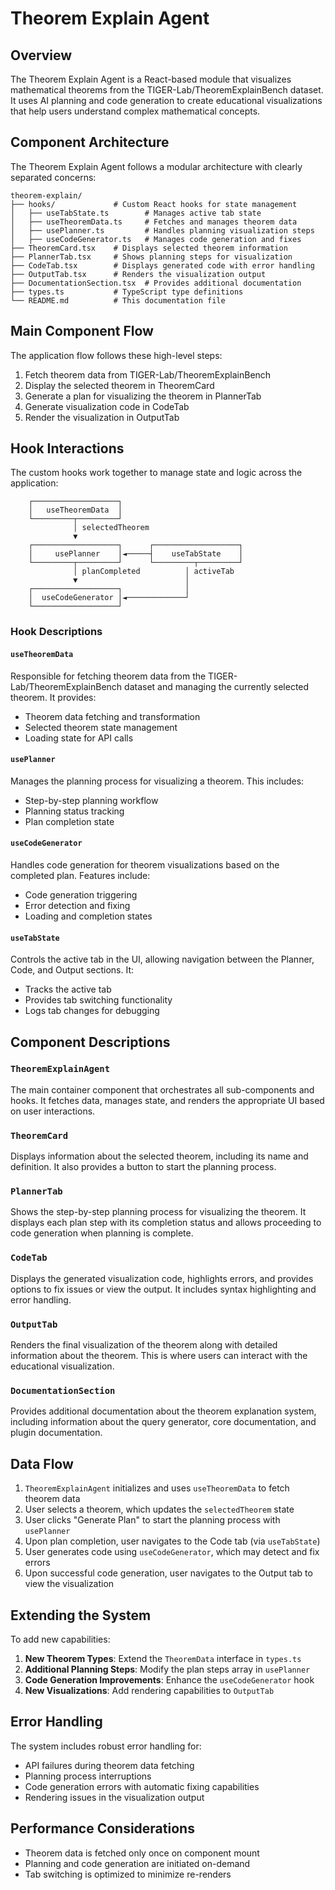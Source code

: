 
# Theorem Explain Agent

## Overview

The Theorem Explain Agent is a React-based module that visualizes mathematical theorems from the TIGER-Lab/TheoremExplainBench dataset. It uses AI planning and code generation to create educational visualizations that help users understand complex mathematical concepts.

## Component Architecture

The Theorem Explain Agent follows a modular architecture with clearly separated concerns:

```
theorem-explain/
├── hooks/             # Custom React hooks for state management
│   ├── useTabState.ts        # Manages active tab state
│   ├── useTheoremData.ts     # Fetches and manages theorem data
│   ├── usePlanner.ts         # Handles planning visualization steps
│   ├── useCodeGenerator.ts   # Manages code generation and fixes
├── TheoremCard.tsx    # Displays selected theorem information
├── PlannerTab.tsx     # Shows planning steps for visualization
├── CodeTab.tsx        # Displays generated code with error handling
├── OutputTab.tsx      # Renders the visualization output
├── DocumentationSection.tsx  # Provides additional documentation
├── types.ts           # TypeScript type definitions
└── README.md          # This documentation file
```

## Main Component Flow

The application flow follows these high-level steps:

1. Fetch theorem data from TIGER-Lab/TheoremExplainBench
2. Display the selected theorem in TheoremCard
3. Generate a plan for visualizing the theorem in PlannerTab
4. Generate visualization code in CodeTab
5. Render the visualization in OutputTab

## Hook Interactions

The custom hooks work together to manage state and logic across the application:

```
    ┌───────────────────┐
    │   useTheoremData  │
    └─────────┬─────────┘
              │ selectedTheorem
              ▼
    ┌───────────────────┐      ┌───────────────────┐
    │     usePlanner    │◄─────┤    useTabState    │
    └─────────┬─────────┘      └─────────┬─────────┘
              │ planCompleted          │ activeTab
              ▼                        │
    ┌───────────────────┐              │
    │  useCodeGenerator │◄─────────────┘
    └───────────────────┘
```

### Hook Descriptions

#### `useTheoremData`

Responsible for fetching theorem data from the TIGER-Lab/TheoremExplainBench dataset and managing the currently selected theorem. It provides:

- Theorem data fetching and transformation
- Selected theorem state management
- Loading state for API calls

#### `usePlanner`

Manages the planning process for visualizing a theorem. This includes:

- Step-by-step planning workflow
- Planning status tracking
- Plan completion state

#### `useCodeGenerator`

Handles code generation for theorem visualizations based on the completed plan. Features include:

- Code generation triggering
- Error detection and fixing
- Loading and completion states

#### `useTabState`

Controls the active tab in the UI, allowing navigation between the Planner, Code, and Output sections. It:

- Tracks the active tab
- Provides tab switching functionality
- Logs tab changes for debugging

## Component Descriptions

### `TheoremExplainAgent`

The main container component that orchestrates all sub-components and hooks. It fetches data, manages state, and renders the appropriate UI based on user interactions.

### `TheoremCard`

Displays information about the selected theorem, including its name and definition. It also provides a button to start the planning process.

### `PlannerTab`

Shows the step-by-step planning process for visualizing the theorem. It displays each plan step with its completion status and allows proceeding to code generation when planning is complete.

### `CodeTab`

Displays the generated visualization code, highlights errors, and provides options to fix issues or view the output. It includes syntax highlighting and error handling.

### `OutputTab`

Renders the final visualization of the theorem along with detailed information about the theorem. This is where users can interact with the educational visualization.

### `DocumentationSection`

Provides additional documentation about the theorem explanation system, including information about the query generator, core documentation, and plugin documentation.

## Data Flow

1. `TheoremExplainAgent` initializes and uses `useTheoremData` to fetch theorem data
2. User selects a theorem, which updates the `selectedTheorem` state
3. User clicks "Generate Plan" to start the planning process with `usePlanner`
4. Upon plan completion, user navigates to the Code tab (via `useTabState`)
5. User generates code using `useCodeGenerator`, which may detect and fix errors
6. Upon successful code generation, user navigates to the Output tab to view the visualization

## Extending the System

To add new capabilities:

1. **New Theorem Types**: Extend the `TheoremData` interface in `types.ts`
2. **Additional Planning Steps**: Modify the plan steps array in `usePlanner`
3. **Code Generation Improvements**: Enhance the `useCodeGenerator` hook
4. **New Visualizations**: Add rendering capabilities to `OutputTab`

## Error Handling

The system includes robust error handling for:
- API failures during theorem data fetching
- Planning process interruptions
- Code generation errors with automatic fixing capabilities
- Rendering issues in the visualization output

## Performance Considerations

- Theorem data is fetched only once on component mount
- Planning and code generation are initiated on-demand
- Tab switching is optimized to minimize re-renders
